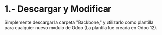 # 1.- Descargar y Modificar
Simplemente descargar la carpeta "Backbone," y utilizarlo como plantilla para cualquier nuevo modulo de Odoo (La plantila fue creada en Odoo 12).
